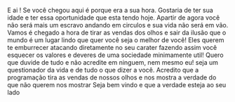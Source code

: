 E ai ! Se você chegou aqui é porque era a sua hora. Gostaria de ter sua idade e ter essa oportunidade que esta tendo hoje.
Apartir de agora você não será mais um escravo andando em circulos e sua vida não será em vão.
Vamos é chegado a hora de tirar as vendas dos olhos e sair da ilusão que o mundo é um lugar lindo que quer você seja o melhor de você!
Eles querem te emburrecer atacando diretamente no seu carater fazendo assim você esquecer os valores e deveres de uma sociedade minimamente util!
Quero que duvide de tudo e não acredite em ninguem, nem mesmo eu! seja um questionador da vida e de tudo o que dizer a você.
Acredito que a programação tira as vendas de nossos olhos e nos mostra a verdade do que não querem nos mostrar
Seja bem vindo e que a verdade esteja ao seu lado 
